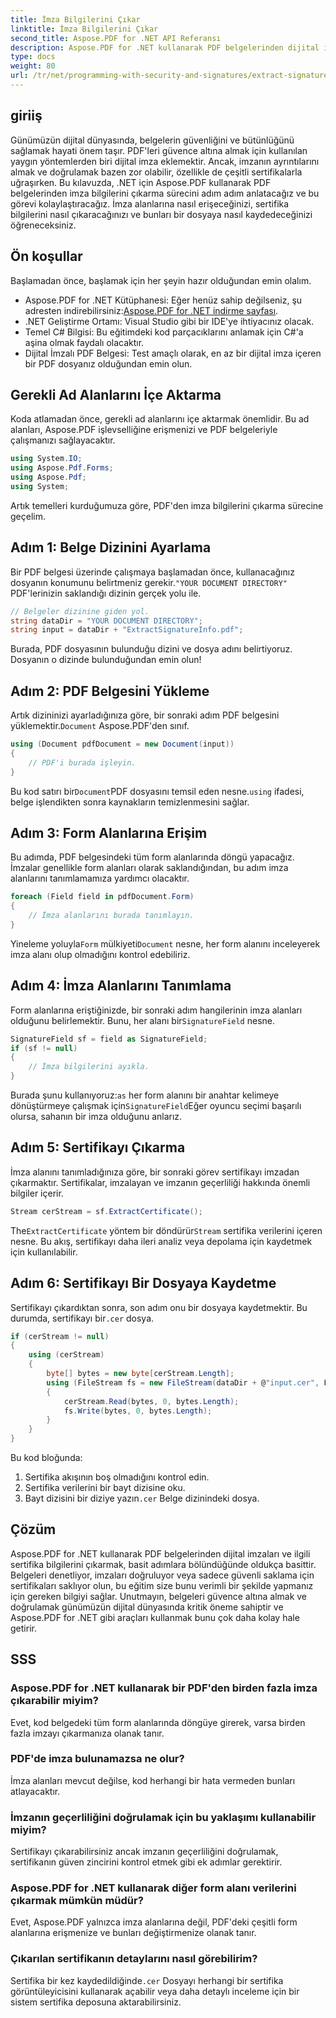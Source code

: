 ```yaml
---
title: İmza Bilgilerini Çıkar
linktitle: İmza Bilgilerini Çıkar
second_title: Aspose.PDF for .NET API Referansı
description: Aspose.PDF for .NET kullanarak PDF belgelerinden dijital imzaları ve sertifika bilgilerini nasıl çıkaracağınızı öğrenin. C# geliştiricileri için eksiksiz bir adım adım kılavuz.
type: docs
weight: 80
url: /tr/net/programming-with-security-and-signatures/extract-signature-info/
---
```

## giriiş

Günümüzün dijital dünyasında, belgelerin güvenliğini ve bütünlüğünü sağlamak hayati önem taşır. PDF'leri güvence altına almak için kullanılan yaygın yöntemlerden biri dijital imza eklemektir. Ancak, imzanın ayrıntılarını almak ve doğrulamak bazen zor olabilir, özellikle de çeşitli sertifikalarla uğraşırken. Bu kılavuzda, .NET için Aspose.PDF kullanarak PDF belgelerinden imza bilgilerini çıkarma sürecini adım adım anlatacağız ve bu görevi kolaylaştıracağız. İmza alanlarına nasıl erişeceğinizi, sertifika bilgilerini nasıl çıkaracağınızı ve bunları bir dosyaya nasıl kaydedeceğinizi öğreneceksiniz.

## Ön koşullar

Başlamadan önce, başlamak için her şeyin hazır olduğundan emin olalım.

-  Aspose.PDF for .NET Kütüphanesi: Eğer henüz sahip değilseniz, şu adresten indirebilirsiniz:[Aspose.PDF for .NET indirme sayfası](https://releases.aspose.com/pdf/net/). 
- .NET Geliştirme Ortamı: Visual Studio gibi bir IDE'ye ihtiyacınız olacak.
- Temel C# Bilgisi: Bu eğitimdeki kod parçacıklarını anlamak için C#'a aşina olmak faydalı olacaktır.
- Dijital İmzalı PDF Belgesi: Test amaçlı olarak, en az bir dijital imza içeren bir PDF dosyanız olduğundan emin olun.

## Gerekli Ad Alanlarını İçe Aktarma

Koda atlamadan önce, gerekli ad alanlarını içe aktarmak önemlidir. Bu ad alanları, Aspose.PDF işlevselliğine erişmenizi ve PDF belgeleriyle çalışmanızı sağlayacaktır.

```csharp
using System.IO;
using Aspose.Pdf.Forms;
using Aspose.Pdf;
using System;
```

Artık temelleri kurduğumuza göre, PDF'den imza bilgilerini çıkarma sürecine geçelim.

## Adım 1: Belge Dizinini Ayarlama

 Bir PDF belgesi üzerinde çalışmaya başlamadan önce, kullanacağınız dosyanın konumunu belirtmeniz gerekir.`"YOUR DOCUMENT DIRECTORY"` PDF'lerinizin saklandığı dizinin gerçek yolu ile.

```csharp
// Belgeler dizinine giden yol.
string dataDir = "YOUR DOCUMENT DIRECTORY";
string input = dataDir + "ExtractSignatureInfo.pdf";
```

Burada, PDF dosyasının bulunduğu dizini ve dosya adını belirtiyoruz. Dosyanın o dizinde bulunduğundan emin olun!

## Adım 2: PDF Belgesini Yükleme

 Artık dizininizi ayarladığınıza göre, bir sonraki adım PDF belgesini yüklemektir.`Document` Aspose.PDF'den sınıf.

```csharp
using (Document pdfDocument = new Document(input))
{
    // PDF'i burada işleyin.
}
```

 Bu kod satırı bir`Document`PDF dosyasını temsil eden nesne.`using` ifadesi, belge işlendikten sonra kaynakların temizlenmesini sağlar.

## Adım 3: Form Alanlarına Erişim

Bu adımda, PDF belgesindeki tüm form alanlarında döngü yapacağız. İmzalar genellikle form alanları olarak saklandığından, bu adım imza alanlarını tanımlamamıza yardımcı olacaktır.

```csharp
foreach (Field field in pdfDocument.Form)
{
    // İmza alanlarını burada tanımlayın.
}
```

 Yineleme yoluyla`Form` mülkiyeti`Document` nesne, her form alanını inceleyerek imza alanı olup olmadığını kontrol edebiliriz.

## Adım 4: İmza Alanlarını Tanımlama

 Form alanlarına eriştiğinizde, bir sonraki adım hangilerinin imza alanları olduğunu belirlemektir. Bunu, her alanı bir`SignatureField` nesne.

```csharp
SignatureField sf = field as SignatureField;
if (sf != null)
{
    // İmza bilgilerini ayıkla.
}
```

 Burada şunu kullanıyoruz:`as` her form alanını bir anahtar kelimeye dönüştürmeye çalışmak için`SignatureField`Eğer oyuncu seçimi başarılı olursa, sahanın bir imza olduğunu anlarız.

## Adım 5: Sertifikayı Çıkarma

İmza alanını tanımladığınıza göre, bir sonraki görev sertifikayı imzadan çıkarmaktır. Sertifikalar, imzalayan ve imzanın geçerliliği hakkında önemli bilgiler içerir.

```csharp
Stream cerStream = sf.ExtractCertificate();
```

 The`ExtractCertificate` yöntem bir döndürür`Stream` sertifika verilerini içeren nesne. Bu akış, sertifikayı daha ileri analiz veya depolama için kaydetmek için kullanılabilir.

## Adım 6: Sertifikayı Bir Dosyaya Kaydetme

 Sertifikayı çıkardıktan sonra, son adım onu bir dosyaya kaydetmektir. Bu durumda, sertifikayı bir`.cer` dosya.

```csharp
if (cerStream != null)
{
    using (cerStream)
    {
        byte[] bytes = new byte[cerStream.Length];
        using (FileStream fs = new FileStream(dataDir + @"input.cer", FileMode.CreateNew))
        {
            cerStream.Read(bytes, 0, bytes.Length);
            fs.Write(bytes, 0, bytes.Length);
        }
    }
}
```

Bu kod bloğunda:

1. Sertifika akışının boş olmadığını kontrol edin.
2. Sertifika verilerini bir bayt dizisine oku.
3.  Bayt dizisini bir diziye yazın`.cer` Belge dizinindeki dosya.

## Çözüm

Aspose.PDF for .NET kullanarak PDF belgelerinden dijital imzaları ve ilgili sertifika bilgilerini çıkarmak, basit adımlara bölündüğünde oldukça basittir. Belgeleri denetliyor, imzaları doğruluyor veya sadece güvenli saklama için sertifikaları saklıyor olun, bu eğitim size bunu verimli bir şekilde yapmanız için gereken bilgiyi sağlar. Unutmayın, belgeleri güvence altına almak ve doğrulamak günümüzün dijital dünyasında kritik öneme sahiptir ve Aspose.PDF for .NET gibi araçları kullanmak bunu çok daha kolay hale getirir.

## SSS

### Aspose.PDF for .NET kullanarak bir PDF'den birden fazla imza çıkarabilir miyim?
Evet, kod belgedeki tüm form alanlarında döngüye girerek, varsa birden fazla imzayı çıkarmanıza olanak tanır.

### PDF'de imza bulunamazsa ne olur?
İmza alanları mevcut değilse, kod herhangi bir hata vermeden bunları atlayacaktır.

### İmzanın geçerliliğini doğrulamak için bu yaklaşımı kullanabilir miyim?
Sertifikayı çıkarabilirsiniz ancak imzanın geçerliliğini doğrulamak, sertifikanın güven zincirini kontrol etmek gibi ek adımlar gerektirir.

### Aspose.PDF for .NET kullanarak diğer form alanı verilerini çıkarmak mümkün müdür?
Evet, Aspose.PDF yalnızca imza alanlarına değil, PDF'deki çeşitli form alanlarına erişmenize ve bunları değiştirmenize olanak tanır.

### Çıkarılan sertifikanın detaylarını nasıl görebilirim?
 Sertifika bir kez kaydedildiğinde`.cer` Dosyayı herhangi bir sertifika görüntüleyicisini kullanarak açabilir veya daha detaylı inceleme için bir sistem sertifika deposuna aktarabilirsiniz.